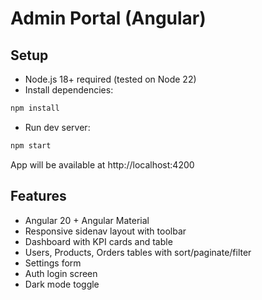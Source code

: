 # Admin Portal (Angular)

## Setup

- Node.js 18+ required (tested on Node 22)
- Install dependencies:

```bash
npm install
```

- Run dev server:

```bash
npm start
```

App will be available at http://localhost:4200

## Features

- Angular 20 + Angular Material
- Responsive sidenav layout with toolbar
- Dashboard with KPI cards and table
- Users, Products, Orders tables with sort/paginate/filter
- Settings form
- Auth login screen
- Dark mode toggle